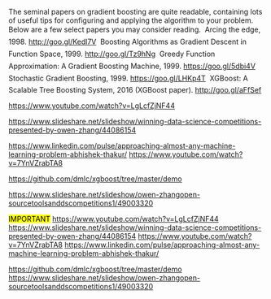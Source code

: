 The seminal papers on gradient boosting are quite readable, containing lots of useful tips for
configuring and applying the algorithm to your problem. Below are a few select papers you may
consider reading.
 Arcing the edge, 1998.
http://goo.gl/Kedl7V
 Boosting Algorithms as Gradient Descent in Function Space, 1999.
http://goo.gl/Tz9hNg
 Greedy Function Approximation: A Gradient Boosting Machine, 1999.
https://goo.gl/5dbi4V
 Stochastic Gradient Boosting, 1999.
https://goo.gl/LHKp4T
 XGBoost: A Scalable Tree Boosting System, 2016 (XGBoost paper).
http://goo.gl/aFfSef



https://www.youtube.com/watch?v=LgLcfZjNF44

https://www.slideshare.net/slideshow/winning-data-science-competitions-presented-by-owen-zhang/44086154

https://www.linkedin.com/pulse/approaching-almost-any-machine-learning-problem-abhishek-thakur/
https://www.youtube.com/watch?v=7YnVZrabTA8

https://github.com/dmlc/xgboost/tree/master/demo


https://www.slideshare.net/slideshow/owen-zhangopen-sourcetoolsanddscompetitions1/49003320


<mark>IMPORTANT</mark>
https://www.youtube.com/watch?v=LgLcfZjNF44
https://www.slideshare.net/slideshow/winning-data-science-competitions-presented-by-owen-zhang/44086154
https://www.youtube.com/watch?v=7YnVZrabTA8
https://www.linkedin.com/pulse/approaching-almost-any-machine-learning-problem-abhishek-thakur/

https://github.com/dmlc/xgboost/tree/master/demo
https://www.slideshare.net/slideshow/owen-zhangopen-sourcetoolsanddscompetitions1/49003320